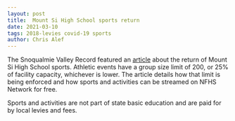 ```yaml
---
layout: post
title:  Mount Si High School sports return
date: 2021-03-10
tags: 2018-levies covid-19 sports
author: Chris Alef
---
```

The Snoqualmie Valley Record featured an [article](https://www.valleyrecord.com/sports/mount-si-high-school-sports-return-with-conditions/) about the return of Mount Si High School sports. Athletic events have a group size limit of 200, or 25% of facility capacity, whichever is lower. The article details how that limit is being enforced and how sports and activities can be streamed on NFHS Network for free.

Sports and activities are not part of state basic education and are paid for by local levies and fees.
